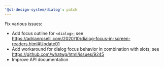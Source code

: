 ```yaml
---
'@sl-design-system/dialog': patch
---
```


Fix various issues:
- Add focus outline for `<dialog>`; see https://adrianroselli.com/2020/10/dialog-focus-in-screen-readers.html#Update01
- Add workaround for dialog focus behavior in combination with slots; see https://github.com/whatwg/html/issues/9245
- Improve API documentation
